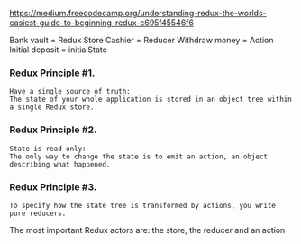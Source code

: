 https://medium.freecodecamp.org/understanding-redux-the-worlds-easiest-guide-to-beginning-redux-c695f45546f6

Bank vault = Redux Store
Cashier = Reducer
Withdraw money = Action
Initial deposit = initialState

### Redux Principle #1.

    Have a single source of truth: 
    The state of your whole application is stored in an object tree within a single Redux store.
    
    
### Redux Principle #2.
    
    State is read-only:
    The only way to change the state is to emit an action, an object describing what happened.

### Redux Principle #3.

    To specify how the state tree is transformed by actions, you write pure reducers.  
    
    

The most important Redux actors are: the store, the reducer and an action      